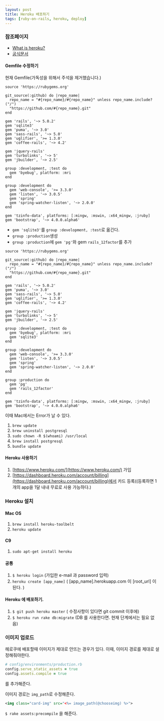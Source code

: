 ```yaml
---
layout: post
title: Heroku 배포하기
tags: [ruby-on-rails, heroku, deploy]
---
```


### 참조페이지
- [What is heroku?](https://www.heroku.com/what)
- [공식문서](https://devcenter.heroku.com/articles/getting-started-with-rails4)

#### Gemfile 수정하기

현재 Gemfile(가독성을 위해서 주석을 제거했습니다.)

```
source 'https://rubygems.org'

git_source(:github) do |repo_name|
  repo_name = "#{repo_name}/#{repo_name}" unless repo_name.include?("/")
  "https://github.com/#{repo_name}.git"
end

gem 'rails', '~> 5.0.2'
gem 'sqlite3'
gem 'puma', '~> 3.0'
gem 'sass-rails', '~> 5.0'
gem 'uglifier', '>= 1.3.0'
gem 'coffee-rails', '~> 4.2'

gem 'jquery-rails'
gem 'turbolinks', '~> 5'
gem 'jbuilder', '~> 2.5'

group :development, :test do
  gem 'byebug', platform: :mri
end

group :development do
  gem 'web-console', '>= 3.3.0'
  gem 'listen', '~> 3.0.5'
  gem 'spring'
  gem 'spring-watcher-listen', '~> 2.0.0'
end

gem 'tzinfo-data', platforms: [:mingw, :mswin, :x64_mingw, :jruby]
gem 'bootstrap', '~> 4.0.0.alpha6'
```

- `gem 'sqlite3'`를 `group :development, :test`로 옮긴다.
- `group :production`생성
- `group :production`에 `gem 'pg'`와 gem `rails_12factor`를 추가

```
source 'https://rubygems.org'

git_source(:github) do |repo_name|
  repo_name = "#{repo_name}/#{repo_name}" unless repo_name.include?("/")
  "https://github.com/#{repo_name}.git"
end

gem 'rails', '~> 5.0.2'
gem 'puma', '~> 3.0'
gem 'sass-rails', '~> 5.0'
gem 'uglifier', '>= 1.3.0'
gem 'coffee-rails', '~> 4.2'

gem 'jquery-rails'
gem 'turbolinks', '~> 5'
gem 'jbuilder', '~> 2.5'

group :development, :test do
  gem 'byebug', platform: :mri
  gem 'sqlite3'
end

group :development do
  gem 'web-console', '>= 3.3.0'
  gem 'listen', '~> 3.0.5'
  gem 'spring'
  gem 'spring-watcher-listen', '~> 2.0.0'
end

group :production do
  gem 'pg'
  gem 'rails_12factor'
end

gem 'tzinfo-data', platforms: [:mingw, :mswin, :x64_mingw, :jruby]
gem 'bootstrap', '~> 4.0.0.alpha6'
```

이때 Mac에서는 Error가 날 수 있다.

1. `brew update`
2. `brew uninstall postgresql`
3. `sudo chown -R $(whoami) /usr/local`
4. `brew install postgresql`
5. `bundle update`

#### Heroku 사용하기

1. [https://www.heroku.com/](https://www.heroku.com/) 가입
2. [https://dashboard.heroku.com/account/billing](https://dashboard.heroku.com/account/billing)에서 카드 등록((등록하면 1개의 app을 1달 내내 무료로 사용 가능하다.)

### Heroku 설치

#### Mac OS

1. `brew install heroku-toolbelt`
2. `heroku update`

#### C9

1. `sudo apt-get install heroku`

#### 공통
1. `$ heroku login` (가입한 e-mail 과 password 입력)
2. `heroku create [app_name]` ( [app_name].herokuapp.com 이 [root_url] 이 된다. )

#### Heroku 에 배포하기.

1. `$ git push heroku master` ( 수정사항이 있다면 git commit 이후에)
2. `$ heroku run rake db:migrate` (DB 를 사용한다면. 현재 단계에서는 필요 없음)


### 이미지 업로드

헤로쿠에 배포할때 이미지가 제대로 안뜨는 경우가 있다. 이때, 이미지 경로를 제대로 설정해줘야한다.

```ruby
# config/environments/production.rb
config.serve_static_assets = true
config.assets.compile = true
```
를 추가해준다.

이미지 경로는 `img_path`로 수정해준다.

```xml
<img class="card-img" src="<%= image_path(@chooseimg) %>">
```

`$ rake assets:precompile` 을 해준다.
